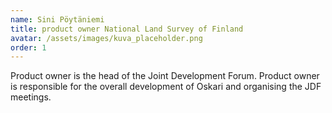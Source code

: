 ```yaml
---
name: Sini Pöytäniemi
title: product owner National Land Survey of Finland
avatar: /assets/images/kuva_placeholder.png
order: 1
---
```


Product owner is the head of the Joint Development Forum. Product owner is responsible for the overall development of Oskari and organising the JDF meetings.
